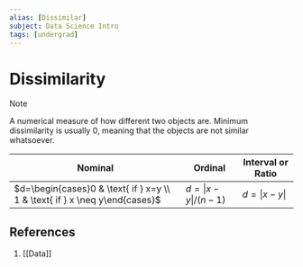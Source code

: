 ```yaml
---
alias: [Dissimilar]
subject: Data Science Intro
tags: [undergrad]
---
```

# Dissimilarity

> [!note]
> A numerical measure of how different two objects are.
> Minimum dissimilarity is usually 0, meaning that the objects are not similar whatsoever.

| Nominal             | Ordinal                | Interval or Ratio |
| ------------------- | ---------------------- | ----------------- |
| $d=\begin{cases}0 & \text{ if } x=y \\ 1 & \text{ if } x \neq y\end{cases}$ | $d=\lvert x-y\rvert /(n-1)$ | $d=\lvert x-y \rvert$      |

## References
1. [[Data]]
